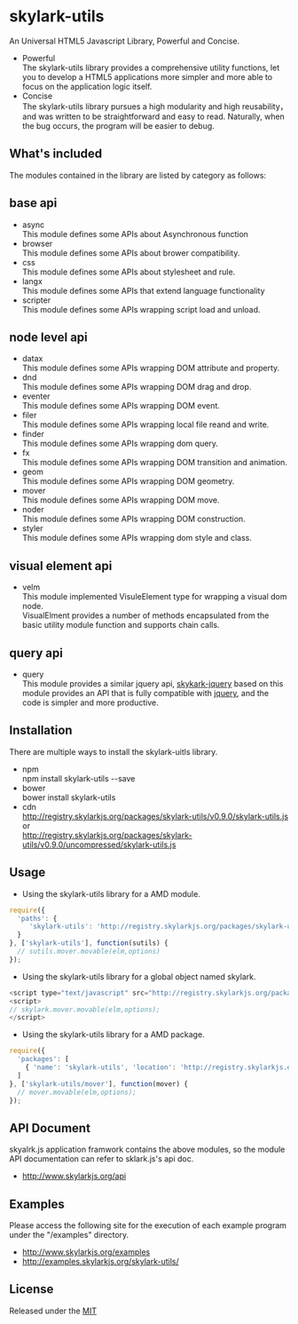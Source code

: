 # skylark-utils
An Universal HTML5 Javascript Library, Powerful and Concise.
- Powerful  
The skylark-utils library provides a comprehensive utility functions, let you to develop a HTML5 applications more simpler and more able to focus on the application logic itself.
- Concise  
The skylark-utils library pursues a high modularity and high reusability，and was written to be straightforward and easy to read. Naturally, when the bug occurs, the program will be easier to debug. 

## What's included
The modules contained in the library are listed by category as follows:

base api
-------------

- async  
This module defines some APIs about Asynchronous function
- browser  
This module defines some APIs about brower compatibility.
- css  
This module defines some APIs about stylesheet and rule.
- langx  
This module defines some APIs that extend language functionality
- scripter  
This module defines some APIs wrapping script load and unload.

node level api
----------------

- datax  
This module defines some APIs wrapping DOM attribute and property.
- dnd  
This module defines some APIs wrapping DOM drag and drop.
- eventer  
This module defines some APIs wrapping DOM event.
- filer  
This module defines some APIs wrapping local file reand and write.
- finder  
This module defines some APIs wrapping dom query.
- fx  
This module defines some APIs wrapping DOM transition and animation.
- geom  
This module defines some APIs wrapping DOM geometry.
- mover  
This module defines some APIs wrapping DOM move.
- noder  
This module defines some APIs wrapping DOM construction.
- styler  
This module defines some APIs wrapping dom style and class.

visual element api
-------------------
- velm  
This module implemented VisuleElement type for wrapping a visual dom node.  
VisualElment provides a number of methods encapsulated from the basic utility module function and supports chain calls.

query api
-------------

- query   
This module provides a similar jquery api,  [skykark-jquery](https://github.com/skylarkjs/skylark-jquery) based on this module provides an API that is fully compatible with [jquery](https://jquery.com/), and the code is simpler and more productive.


## Installation
There are multiple ways to install the skylark-uitls library. 
- npm  
npm install skylark-utils --save
- bower  
bower install skylark-utils
- cdn  
http://registry.skylarkjs.org/packages/skylark-utils/v0.9.0/skylark-utils.js    or  
http://registry.skylarkjs.org/packages/skylark-utils/v0.9.0/uncompressed/skylark-utils.js 

## Usage

- Using the skylark-utils library for a AMD module.  
```js
require({
  'paths': {
     'skylark-utils': 'http://registry.skylarkjs.org/packages/skylark-utils/v0.9.0/skylark-utils' 
  }
}, ['skylark-utils'], function(sutils) {
  // sutils.mover.movable(elm,options) 
});
```

- Using the skylark-utils library for a global object named skylark.  
```js
<script type="text/javascript" src="http://registry.skylarkjs.org/packages/skylark-utils/v0.9.0/skylark-utils.js"></script>
<script>
// skylark.mover.movable(elm,options);
</script>
```

- Using the skylark-utils library for a AMD package.  
```js
require({
  'packages': [
    { 'name': 'skylark-utils', 'location': 'http://registry.skylarkjs.org/packages/skylark-utils/v0.9.0/skylark-utils/' }
  ]
}, ['skylark-utils/mover'], function(mover) {
  // mover.movable(elm,options);
});
```

## API Document
skyalrk.js application framwork contains the above modules, so the module API documentation can refer to sklark.js's api doc.

- http://www.skylarkjs.org/api

## Examples
Please access the following site for the execution of each example program under the "/examples" directory.

- http://www.skylarkjs.org/examples
- http://examples.skylarkjs.org/skylark-utils/

## License

Released under the [MIT](http://opensource.org/licenses/MIT)
